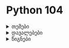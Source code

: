 # Python 104

<details>
    <summary>თემები</summary>
    
### Workshop 4
---
**Iterables (list, tuple)**
- range function
- min, max
- list comprehension
- slicing
- tuple

**Control Flow**
- operators (==; !=; <; <=; >=; >)
- and, or, not operators
- if statements
- if else
- if chaining (if, elif, else)
- truthy and falsy values

### Workshop 5
---
**While Loop**
- infinite loop
- break, continue, else
    
**Functions**
- function body
- calling functions
- parameters vs arguments
- passing by reference
- return values
- arbitrary / non arbitrary parameters
- default values
- type hinting | type annotation for functions
- unpack operator, args, kwargs
- how to accept only args | only kwargs | only ceratin number of args
- returning multiple values
    
### Workshop 6
---

**Introduction to OOP**
* defining classes and creating instances
* writing metods
* dunder methods
* constructor / destructor

**Working with Files**
- opening and closing files
- reading / write / append content
- open modes (r, +, a, w, b)
- relative and absolute paths
- context manager (with statement)

### Workshop 7
---

**dictionaries | map**
- dict
- accessing / updating / deleting / adding dict elements
- iterating throught dict (keys / values / items)
- methods (get, pop)

**lambda | anonymus | one line functions**
- syntax
- use cases
    
**wrappers | decorator functions**
- syntax
- use cases

    
**Introduction to Advanced OOP Topics**
- static fields and methods
- inheritance | extending clases
- polymorphism
- method overloading
- multiple inheritance
- field visibility (public, private, protected)
- encapsulation

    
</details>
<details>
    <summary>დავალებები</summary>
    
- [Quiz 1](https://forms.gle/oVYFM3JCJ2PS5tqV8)
- [Quiz 2](https://forms.gle/Vzkf5cuRRa2bLYLm6)
- [Quiz 2.1](https://forms.gle/KKExAzqt3oyuV6Rj7)
    
</details>

<details>
  <summary>წიგნები</summary> 

**Python**
- [Python Crash Course](https://b-ok.asia/book/4995914/5d84d3)
- [Automate the Boring Stuff with Python](https://b-ok.asia/book/5342891/c5ae7c)

**Django**
- [Django for Beginners](https://b-ok.asia/book/11235649/1e051e)
    
**Algorithms**
- [The Algorithm Design Manual (Skiena)](https://b-ok.asia/book/18874390/49fa12)
- [Introduction to Algorithms, Third Edition (Cormen)](https://b-ok.asia/book/5789454/679d14)
</details>
